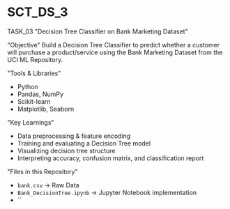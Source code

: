 # SCT_DS_3
TASK_03 "Decision Tree Classifier on Bank Marketing Dataset"

"Objective"
Build a Decision Tree Classifier to predict whether a customer will purchase a product/service using the Bank Marketing Dataset from the UCI ML Repository.

"Tools & Libraries"
- Python
- Pandas, NumPy
- Scikit-learn
- Matplotlib, Seaborn

"Key Learnings"
- Data preprocessing & feature encoding
- Training and evaluating a Decision Tree model
- Visualizing decision tree structure
- Interpreting accuracy, confusion matrix, and classification report

"Files in this Repository"
- `bank.csv` -> Raw Data
- `Bank_DecisionTree.ipynb` -> Jupyter Notebook implementation
- ``
